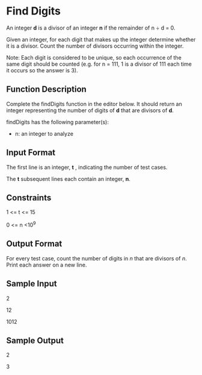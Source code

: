 # Find Digits

An integer **d** is a divisor of an integer **n** if the remainder of n ÷ d = 0.

Given an integer, for each digit that makes up the integer determine whether it is a divisor. Count the number of divisors occurring within the integer.

Note: Each digit is considered to be unique, so each occurrence of the same digit should be counted (e.g. for n = 111, 1 is a divisor of 111 each time it occurs so the answer is 3).

## Function Description

Complete the findDigits function in the editor below. It should return an integer representing the number of digits of **d** that are divisors of **d**.

findDigits has the following parameter(s):

- n: an integer to analyze

## Input Format

The first line is an integer, **t** , indicating the number of test cases.

The **t** subsequent lines each contain an integer, **n**.

## Constraints

1 <= t <= 15

0 <= n <10<sup>9</sup>

## Output Format

For every test case, count the number of digits in _n_ that are divisors of _n_. Print each answer on a new line.

## Sample Input

2

12

1012

## Sample Output

2

3
